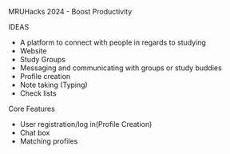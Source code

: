MRUHacks  2024 - Boost Productivity

IDEAS 
- A platform to connect with people  in regards to studying 
- Website 
- Study Groups 
- Messaging and communicating with groups or study buddies 
- Profile creation
- Note taking (Typing)
- Check lists 

Core Features 
- User registration/log in(Profile Creation)
- Chat box 
- Matching profiles 
